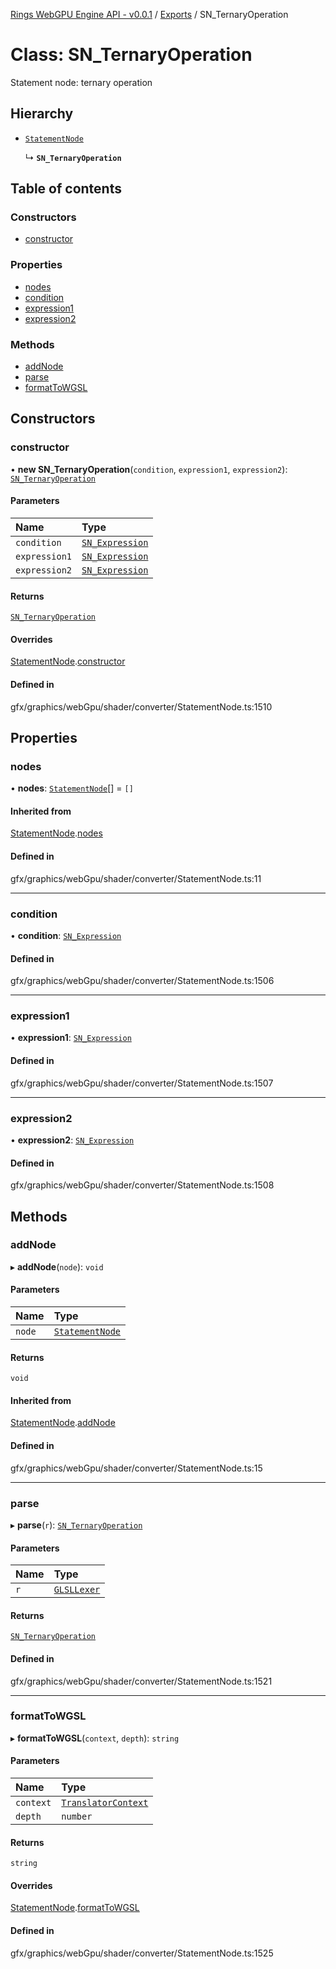 [Rings WebGPU Engine API - v0.0.1](../README.md) / [Exports](../modules.md) / SN\_TernaryOperation

# Class: SN\_TernaryOperation

Statement node: ternary operation

## Hierarchy

- [`StatementNode`](StatementNode.md)

  ↳ **`SN_TernaryOperation`**

## Table of contents

### Constructors

- [constructor](SN_TernaryOperation.md#constructor)

### Properties

- [nodes](SN_TernaryOperation.md#nodes)
- [condition](SN_TernaryOperation.md#condition)
- [expression1](SN_TernaryOperation.md#expression1)
- [expression2](SN_TernaryOperation.md#expression2)

### Methods

- [addNode](SN_TernaryOperation.md#addnode)
- [parse](SN_TernaryOperation.md#parse)
- [formatToWGSL](SN_TernaryOperation.md#formattowgsl)

## Constructors

### constructor

• **new SN_TernaryOperation**(`condition`, `expression1`, `expression2`): [`SN_TernaryOperation`](SN_TernaryOperation.md)

#### Parameters

| Name | Type |
| :------ | :------ |
| `condition` | [`SN_Expression`](SN_Expression.md) |
| `expression1` | [`SN_Expression`](SN_Expression.md) |
| `expression2` | [`SN_Expression`](SN_Expression.md) |

#### Returns

[`SN_TernaryOperation`](SN_TernaryOperation.md)

#### Overrides

[StatementNode](StatementNode.md).[constructor](StatementNode.md#constructor)

#### Defined in

gfx/graphics/webGpu/shader/converter/StatementNode.ts:1510

## Properties

### nodes

• **nodes**: [`StatementNode`](StatementNode.md)[] = `[]`

#### Inherited from

[StatementNode](StatementNode.md).[nodes](StatementNode.md#nodes)

#### Defined in

gfx/graphics/webGpu/shader/converter/StatementNode.ts:11

___

### condition

• **condition**: [`SN_Expression`](SN_Expression.md)

#### Defined in

gfx/graphics/webGpu/shader/converter/StatementNode.ts:1506

___

### expression1

• **expression1**: [`SN_Expression`](SN_Expression.md)

#### Defined in

gfx/graphics/webGpu/shader/converter/StatementNode.ts:1507

___

### expression2

• **expression2**: [`SN_Expression`](SN_Expression.md)

#### Defined in

gfx/graphics/webGpu/shader/converter/StatementNode.ts:1508

## Methods

### addNode

▸ **addNode**(`node`): `void`

#### Parameters

| Name | Type |
| :------ | :------ |
| `node` | [`StatementNode`](StatementNode.md) |

#### Returns

`void`

#### Inherited from

[StatementNode](StatementNode.md).[addNode](StatementNode.md#addnode)

#### Defined in

gfx/graphics/webGpu/shader/converter/StatementNode.ts:15

___

### parse

▸ **parse**(`r`): [`SN_TernaryOperation`](SN_TernaryOperation.md)

#### Parameters

| Name | Type |
| :------ | :------ |
| `r` | [`GLSLLexer`](GLSLLexer.md) |

#### Returns

[`SN_TernaryOperation`](SN_TernaryOperation.md)

#### Defined in

gfx/graphics/webGpu/shader/converter/StatementNode.ts:1521

___

### formatToWGSL

▸ **formatToWGSL**(`context`, `depth`): `string`

#### Parameters

| Name | Type |
| :------ | :------ |
| `context` | [`TranslatorContext`](TranslatorContext.md) |
| `depth` | `number` |

#### Returns

`string`

#### Overrides

[StatementNode](StatementNode.md).[formatToWGSL](StatementNode.md#formattowgsl)

#### Defined in

gfx/graphics/webGpu/shader/converter/StatementNode.ts:1525
